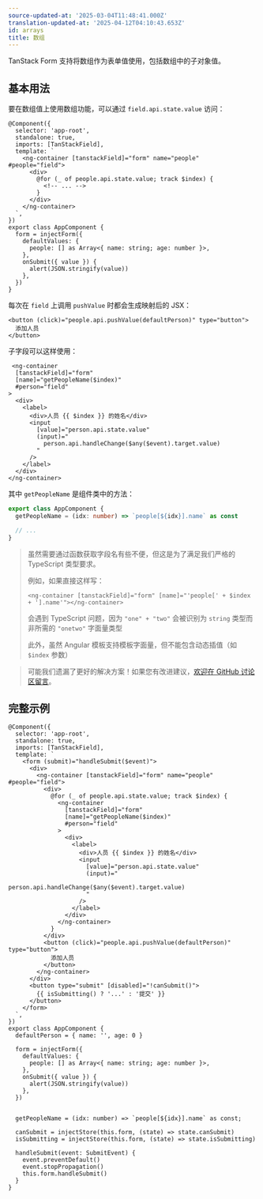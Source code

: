 ```yaml
---
source-updated-at: '2025-03-04T11:48:41.000Z'
translation-updated-at: '2025-04-12T04:10:43.653Z'
id: arrays
title: 数组
---
```


TanStack Form 支持将数组作为表单值使用，包括数组中的子对象值。

## 基本用法

要在数组值上使用数组功能，可以通过 `field.api.state.value` 访问：

```angular-ts
@Component({
  selector: 'app-root',
  standalone: true,
  imports: [TanStackField],
  template: `
    <ng-container [tanstackField]="form" name="people" #people="field">
      <div>
        @for (_ of people.api.state.value; track $index) {
          <!-- ... -->
        }
      </div>
    </ng-container>
  `,
})
export class AppComponent {
  form = injectForm({
    defaultValues: {
      people: [] as Array<{ name: string; age: number }>,
    },
    onSubmit({ value }) {
      alert(JSON.stringify(value))
    },
  })
}
```

每次在 `field` 上调用 `pushValue` 时都会生成映射后的 JSX：

```angular-html
<button (click)="people.api.pushValue(defaultPerson)" type="button">
  添加人员
</button>
```

子字段可以这样使用：

```angular-html
 <ng-container
  [tanstackField]="form"
  [name]="getPeopleName($index)"
  #person="field"
>
  <div>
    <label>
      <div>人员 {{ $index }} 的姓名</div>
      <input
        [value]="person.api.state.value"
        (input)="
          person.api.handleChange($any($event).target.value)
        "
      />
    </label>
  </div>
</ng-container>
```

其中 `getPeopleName` 是组件类中的方法：

```typescript
export class AppComponent {
  getPeopleName = (idx: number) => `people[${idx}].name` as const

  // ...
}
```

> 虽然需要通过函数获取字段名有些不便，但这是为了满足我们严格的 TypeScript 类型要求。
>
> 例如，如果直接这样写：
>
> ```angular-html
> <ng-container [tanstackField]="form" [name]="'people[' + $index + '].name'"></ng-container>
> ```
>
> 会遇到 TypeScript 问题，因为 `"one" + "two"` 会被识别为 `string` 类型而非所需的 `"onetwo"` 字面量类型
>
> 此外，虽然 Angular 模板支持模板字面量，但不能包含动态插值（如 `$index` 参数）

> 可能我们遗漏了更好的解决方案！如果您有改进建议，[欢迎在 GitHub 讨论区留言](https://github.com/TanStack/form/discussions)。

## 完整示例

```angular-ts
@Component({
  selector: 'app-root',
  standalone: true,
  imports: [TanStackField],
  template: `
    <form (submit)="handleSubmit($event)">
      <div>
        <ng-container [tanstackField]="form" name="people" #people="field">
          <div>
            @for (_ of people.api.state.value; track $index) {
              <ng-container
                [tanstackField]="form"
                [name]="getPeopleName($index)"
                #person="field"
              >
                <div>
                  <label>
                    <div>人员 {{ $index }} 的姓名</div>
                    <input
                      [value]="person.api.state.value"
                      (input)="
                        person.api.handleChange($any($event).target.value)
                      "
                    />
                  </label>
                </div>
              </ng-container>
            }
          </div>
          <button (click)="people.api.pushValue(defaultPerson)" type="button">
            添加人员
          </button>
        </ng-container>
      </div>
      <button type="submit" [disabled]="!canSubmit()">
        {{ isSubmitting() ? '...' : '提交' }}
      </button>
    </form>
  `,
})
export class AppComponent {
  defaultPerson = { name: '', age: 0 }

  form = injectForm({
    defaultValues: {
      people: [] as Array<{ name: string; age: number }>,
    },
    onSubmit({ value }) {
      alert(JSON.stringify(value))
    },
  })


  getPeopleName = (idx: number) => `people[${idx}].name` as const;

  canSubmit = injectStore(this.form, (state) => state.canSubmit)
  isSubmitting = injectStore(this.form, (state) => state.isSubmitting)

  handleSubmit(event: SubmitEvent) {
    event.preventDefault()
    event.stopPropagation()
    this.form.handleSubmit()
  }
}
```
